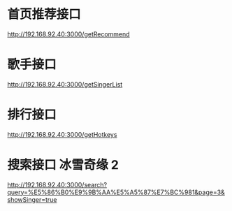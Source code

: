 # 首页推荐接口

http://192.168.92.40:3000/getRecommend

# 歌手接口

http://192.168.92.40:3000/getSingerList

# 排行接口

http://192.168.92.40:3000/getHotkeys

# 搜索接口 冰雪奇缘 2

http://192.168.92.40:3000/search?query=%E5%86%B0%E9%9B%AA%E5%A5%87%E7%BC%981&page=3&showSinger=true
